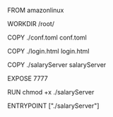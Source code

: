 FROM amazonlinux

WORKDIR /root/

COPY ./conf.toml conf.toml

COPY ./login.html login.html

COPY ./salaryServer salaryServer

EXPOSE 7777

RUN chmod +x ./salaryServer

ENTRYPOINT ["./salaryServer"]